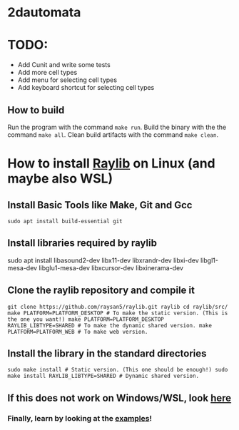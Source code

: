 # 2dautomata

# TODO: 
- Add Cunit and write some tests
- Add more cell types
- Add menu for selecting cell types
- Add keyboard shortcut for selecting cell types

## How to build
Run the program with the command `make run`.
Build the binary with the the command `make all`.
Clean build artifacts with the command `make clean`.

# How to install [Raylib](https://www.raylib.com/) on Linux (and maybe also WSL)
## Install Basic Tools like Make, Git and Gcc
`sudo apt install build-essential git`
## Install libraries required by raylib
sudo apt install libasound2-dev libx11-dev libxrandr-dev libxi-dev libgl1-mesa-dev libglu1-mesa-dev libxcursor-dev libxinerama-dev
## Clone the raylib repository and compile it
`git clone https://github.com/raysan5/raylib.git raylib
cd raylib/src/
make PLATFORM=PLATFORM_DESKTOP # To make the static version. (This is the one you want!)
make PLATFORM=PLATFORM_DESKTOP RAYLIB_LIBTYPE=SHARED # To make the dynamic shared version.
make PLATFORM=PLATFORM_WEB # To make web version.`
## Install the library in the standard directories
`sudo make install # Static version. (This one should be enough!)
sudo make install RAYLIB_LIBTYPE=SHARED # Dynamic shared version.`

## If this does not work on Windows/WSL, look [here](https://github.com/raysan5/raylib/wiki/Working-on-Windows)

### Finally, learn by looking at the [examples](https://www.raylib.com/examples.html)!
